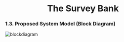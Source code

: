 <h1 align="center">The Survey Bank</h1>
<h3>1.3. Proposed System Model (Block Diagram)</h3>
          <p><img src="https://i.ibb.co/MPTxMSq/blockdiagram.jpg" alt="blockdiagram" border="0"></p>
